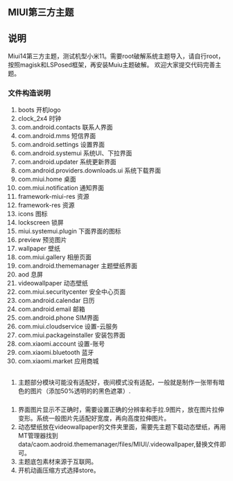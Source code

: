 ## MIUI第三方主题

## 说明
Miui14第三方主题，测试机型小米11。需要root破解系统主题导入，请自行root，按照magisk和LSPosed框架，再安装Muiu主题破解。
欢迎大家提交代码完善主题。

### 文件构造说明
1. boots                   开机logo
2. clock_2x4 时钟
3. com.android.contacts   联系人界面 
4. com.android.mms        短信界面
5. com.android.settings   设置界面
6. com.android.systemui   系统UI、下拉界面
7. com.android.updater    系统更新界面
8. com.android.providers.downloads.ui 系统下载界面
9. com.miui.home          桌面
10. com.miui.notification  通知界面
11. framework-miui-res    资源
12. framework-res         资源
13. icons                 图标
14. lockscreen            锁屏
15. miui.systemui.plugin  下面界面的图标
16. preview               预览图片
17. wallpaper             壁纸
18. com.miui.gallery      相册页面
19. com.android.thememanager 主题壁纸界面
20. aod                     息屏
21. videowallpaper         动态壁纸
22. com.miui.securitycenter 安全中心页面
23. com.android.calendar    日历
24. com.android.email       邮箱
25. com.android.phone       SIM界面
26. com.miui.cloudservice  设置-云服务
27. com.miui.packageinstaller  安装包界面
28. com.xiaomi.account      设置-账号
29. com.xiaomi.bluetooth    蓝牙
30. com.xiaomi.market       应用商城

## 
1. 主题部分模块可能没有适配好，夜间模式没有适配，一般就是制作一张带有暗色的图片（添加50%透明的的黑色遮罩）.

###
1. 界面图片显示不正确时，需要设置正确的分辨率和手拉.9图片，放在图片拉伸变形。系统一般图片先适配好宽度，再向高度拉伸图片。
2. 动态壁纸放在videowallpaper的文件夹里面，需要先主题下载动态壁纸，再用MT管理器找到data/caom.aodroid.thememanager/files/MIUI/.videowallpaper,替换文件即可。
3. 主题底包素材来源于互联网。
4. 开机动画压缩方式选择store。


